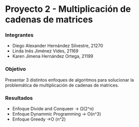 # Proyecto 2 - Multiplicación de cadenas de matrices

### Integrantes
- Diego Alexander Hernández Silvestre, 21270
- Linda Inés Jiménez Vides, 21169
- Karen Jimena Hernández Ortega, 21199

### Objetivo
Presentar 3 distintos enfoques de algoritmos para solucionar la problemática de multiplicación de cadenas de matrices.

### Resultados
- Enfoque Divide and Conqueer -> Ω(2^n)
- Enfoque Dynammic Programming -> O(n^3)
- Enfoque Greedy ->O (n^2)